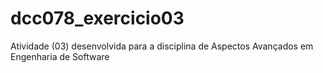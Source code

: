 # dcc078_exercicio03
Atividade (03) desenvolvida para a disciplina de Aspectos Avançados em Engenharia de Software
